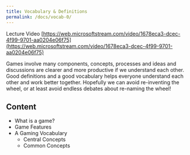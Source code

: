 ```yaml
---
title: Vocabulary & Definitions
permalink: /docs/vocab-0/
---
```


Lecture Video [https://web.microsoftstream.com/video/1678eca3-dcec-4f99-9701-aa0204e06f75](https://web.microsoftstream.com/video/1678eca3-dcec-4f99-9701-aa0204e06f75)  

Games involve many components, concepts, processes and ideas and discussions are clearer and more productive if we understand each other. Good definitions and a good vocabulary helps everyone understand each other and work better together. Hopefully we can avoid re-inventing the wheel, or at least avoid endless debates about re-naming the wheel!  

## Content
* What is a game?
* Game Features
* A Gaming Vocabulary
  * Central Concepts
  * Common Concepts


